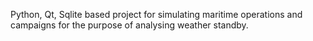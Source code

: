 Python, Qt, Sqlite based project for simulating maritime operations and campaigns for the purpose of analysing weather standby.
